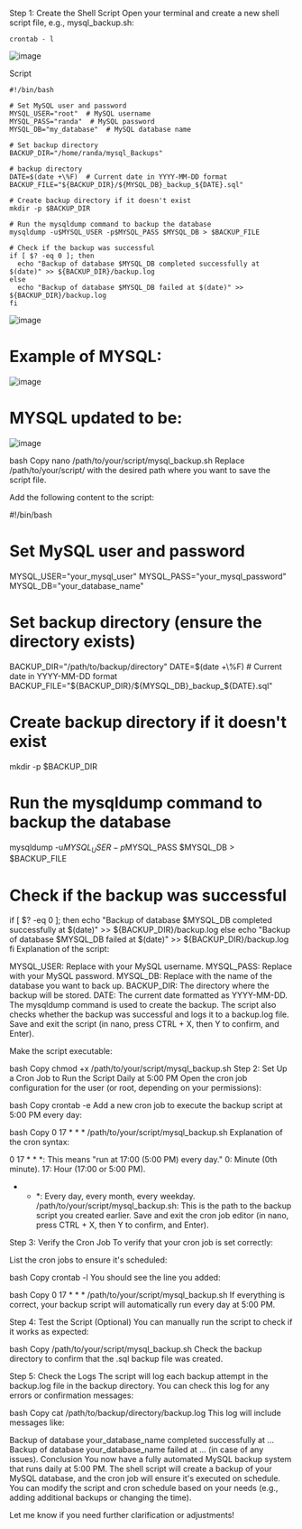 Step 1: Create the Shell Script
Open your terminal and create a new shell script file, e.g., mysql_backup.sh:

```
crontab - l
```


![image](https://github.com/user-attachments/assets/ea082a50-c1f8-41c5-b139-52e934495d62)

Script
```
#!/bin/bash

# Set MySQL user and password
MYSQL_USER="root"  # MySQL username
MYSQL_PASS="randa"  # MySQL password
MYSQL_DB="my_database"  # MySQL database name

# Set backup directory
BACKUP_DIR="/home/randa/mysql_Backups"

# backup directory
DATE=$(date +\%F)  # Current date in YYYY-MM-DD format
BACKUP_FILE="${BACKUP_DIR}/${MYSQL_DB}_backup_${DATE}.sql"

# Create backup directory if it doesn't exist
mkdir -p $BACKUP_DIR

# Run the mysqldump command to backup the database
mysqldump -u$MYSQL_USER -p$MYSQL_PASS $MYSQL_DB > $BACKUP_FILE

# Check if the backup was successful
if [ $? -eq 0 ]; then
  echo "Backup of database $MYSQL_DB completed successfully at $(date)" >> ${BACKUP_DIR}/backup.log
else
  echo "Backup of database $MYSQL_DB failed at $(date)" >> ${BACKUP_DIR}/backup.log
fi

```

![image](https://github.com/user-attachments/assets/789ee139-58ab-459a-b331-a7dbb1852ca7)

# Example of MYSQL:


![image](https://github.com/user-attachments/assets/d5d23c8b-7678-4c39-a909-fc4d59bc6981)

# MYSQL updated to be:

![image](https://github.com/user-attachments/assets/5661d886-9ab3-418d-ae67-3d1da3d9baaf)





bash
Copy
nano /path/to/your/script/mysql_backup.sh
Replace /path/to/your/script/ with the desired path where you want to save the script file.

Add the following content to the script:

#!/bin/bash

# Set MySQL user and password
MYSQL_USER="your_mysql_user"
MYSQL_PASS="your_mysql_password"
MYSQL_DB="your_database_name"

# Set backup directory (ensure the directory exists)
BACKUP_DIR="/path/to/backup/directory"
DATE=$(date +\%F)  # Current date in YYYY-MM-DD format
BACKUP_FILE="${BACKUP_DIR}/${MYSQL_DB}_backup_${DATE}.sql"

# Create backup directory if it doesn't exist
mkdir -p $BACKUP_DIR

# Run the mysqldump command to backup the database
mysqldump -u$MYSQL_USER -p$MYSQL_PASS $MYSQL_DB > $BACKUP_FILE

# Check if the backup was successful
if [ $? -eq 0 ]; then
  echo "Backup of database $MYSQL_DB completed successfully at $(date)" >> ${BACKUP_DIR}/backup.log
else
  echo "Backup of database $MYSQL_DB failed at $(date)" >> ${BACKUP_DIR}/backup.log
fi
Explanation of the script:

MYSQL_USER: Replace with your MySQL username.
MYSQL_PASS: Replace with your MySQL password.
MYSQL_DB: Replace with the name of the database you want to back up.
BACKUP_DIR: The directory where the backup will be stored.
DATE: The current date formatted as YYYY-MM-DD.
The mysqldump command is used to create the backup.
The script also checks whether the backup was successful and logs it to a backup.log file.
Save and exit the script (in nano, press CTRL + X, then Y to confirm, and Enter).

Make the script executable:

bash
Copy
chmod +x /path/to/your/script/mysql_backup.sh
Step 2: Set Up a Cron Job to Run the Script Daily at 5:00 PM
Open the cron job configuration for the user (or root, depending on your permissions):

bash
Copy
crontab -e
Add a new cron job to execute the backup script at 5:00 PM every day:

bash
Copy
0 17 * * * /path/to/your/script/mysql_backup.sh
Explanation of the cron syntax:

0 17 * * *: This means "run at 17:00 (5:00 PM) every day."
0: Minute (0th minute).
17: Hour (17:00 or 5:00 PM).
* * *: Every day, every month, every weekday.
/path/to/your/script/mysql_backup.sh: This is the path to the backup script you created earlier.
Save and exit the cron job editor (in nano, press CTRL + X, then Y to confirm, and Enter).

Step 3: Verify the Cron Job
To verify that your cron job is set correctly:

List the cron jobs to ensure it's scheduled:

bash
Copy
crontab -l
You should see the line you added:

bash
Copy
0 17 * * * /path/to/your/script/mysql_backup.sh
If everything is correct, your backup script will automatically run every day at 5:00 PM.

Step 4: Test the Script (Optional)
You can manually run the script to check if it works as expected:

bash
Copy
/path/to/your/script/mysql_backup.sh
Check the backup directory to confirm that the .sql backup file was created.

Step 5: Check the Logs
The script will log each backup attempt in the backup.log file in the backup directory. You can check this log for any errors or confirmation messages:

bash
Copy
cat /path/to/backup/directory/backup.log
This log will include messages like:

Backup of database your_database_name completed successfully at ...
Backup of database your_database_name failed at ... (in case of any issues).
Conclusion
You now have a fully automated MySQL backup system that runs daily at 5:00 PM. The shell script will create a backup of your MySQL database, and the cron job will ensure it's executed on schedule. You can modify the script and cron schedule based on your needs (e.g., adding additional backups or changing the time).

Let me know if you need further clarification or adjustments!
